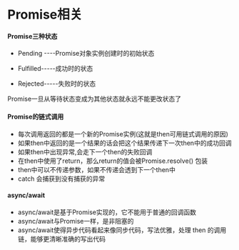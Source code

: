 # Promise相关

#### Promise三种状态

* Pending ----Promise对象实例创建时的初始状态

* Fulfilled-----成功时的状态

* Rejected-----失败时的状态

Promise一旦从等待状态变成为其他状态就永远不能更改状态了

#### Promise的链式调用

* 每次调用返回的都是一个新的Promise实例(这就是then可用链式调用的原因)
* 如果then中返回的是一个结果的话会把这个结果传递下一次then中的成功回调
* 如果then中出现异常,会走下一个then的失败回调
* 在then中使用了return，那么return的值会被Promise.resolve() 包装
* then中可以不传递参数，如果不传递会透到下一个then中
* catch 会捕获到没有捕获的异常

#### async/await

* async/await是基于Promise实现的，它不能用于普通的回调函数
* async/await与Promise一样，是非阻塞的
* async/await使得异步代码看起来像同步代码，写法优雅，处理 then 的调用链，能够更清晰准确的写出代码